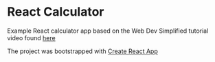 # React Calculator

Example React calculator app based on the Web Dev Simplified tutorial video found [here](https://youtu.be/DgRrrOt0Vr8)


The project was bootstrapped with [Create React App](https://github.com/facebook/create-react-app)
